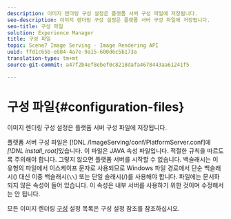 ```yaml
---
description: 이미지 렌더링 구성 설정은 플랫폼 서버 구성 파일에 저장됩니다.
seo-description: 이미지 렌더링 구성 설정은 플랫폼 서버 구성 파일에 저장됩니다.
seo-title: 구성 파일
solution: Experience Manager
title: 구성 파일
topic: Scene7 Image Serving - Image Rendering API
uuid: ffd1c65b-e084-4a7e-9a15-600d6c5b173a
translation-type: tm+mt
source-git-commit: a47f2b4ef8ebef0c8218dafa4678443aa61241f5

---
```



# 구성 파일{#configuration-files}

이미지 렌더링 구성 설정은 플랫폼 서버 구성 파일에 저장됩니다.

플랫폼 서버 구성 파일은 [!DNL /ImageServing/conf/PlatformServer.conf]에 *[!DNL install_root]*&#x200B;있습니다. 이 파일은 JAVA 속성 파일입니다. 적절한 규칙을 따르도록 주의해야 합니다. 그렇지 않으면 플랫폼 서버를 시작할 수 없습니다. 백슬래시는 이 유형의 파일에서 이스케이프 문자로 사용되므로 Windows 파일 경로에서 단순 백슬래시(\) 대신 이중 백슬래시(`\\`) 또는 단일 슬래시(/)를 사용해야 합니다. 파일에는 문서화되지 않은 속성이 들어 있습니다. 이 속성은 내부 서버를 사용하기 위한 것이며 수정해서는 안 됩니다.

모든 이미지 렌더링 [구성](../../../../../ir-api/server-admin/image-rendering-api-ref/c-ir-server-administration/c-ir-configuration-settings-reference/c-ir-configuration-settings-reference.md#concept-6947a512d4c94e9fb8a71b80243fee81) 설정 목록은 구성 설정 참조를 참조하십시오.
